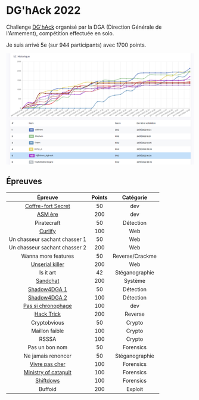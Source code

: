 # DG'hAck 2022

Challenge [DG'hAck](https://www.dghack.fr/) organisé par la DGA (Direction Générale de l'Armement), compétition effectuée en solo.

Je suis arrivé 5e (sur 944 participants) avec 1700 points.

![scoreboard](images/scoreboard.png)

## Épreuves

| Épreuve | Points | Catégorie |
|:-------:|:------:|:---------:|
| [Coffre-fort Secret](Dev/Coffre.md) | 50 | dev |
| [ASM ère](Dev/ASM.md) | 200 | dev |
| Piratecraft | 50 | Détection |
| [Curlify](Web/Curlify.md) | 100 | Web |
| Un chasseur sachant chasser 1 | 50 | Web |
| Un chasseur sachant chasser 2 | 200 | Web |
| Wanna more features | 50 | Reverse/Crackme |
| [Unserial killer](Web/Unserial.md) | 200 | Web |
| Is it art | 42 | Stéganographie |
| [Sandchat](Systeme/Sandchat.md) | 200 | Système |
| [Shadow4DGA 1](Detection/Shadow4DGA.md) | 50 | Détection |
| [Shadow4DGA 2](Detection/Shadow4DGA.md#seconde-partie) | 100 | Détection |
| [Pas si chronophage](Dev/Chronophage.md) | 100 | dev |
| [Hack Trick](Reverse/HackTrick.md) | 200 | Reverse |
| Cryptobvious | 50 | Crypto |
| Maillon faible | 100 | Crypto |
| RSSSA | 100 | Crypto |
| Pas un bon nom | 50 | Forensics |
| Ne jamais renoncer | 50 | Stéganographie |
| [Vivre pas cher](Forensics/VivrePasCher.md) | 100 | Forensics |
| [Ministry of catapult](Forensics/Catapult.md) | 100 | Forensics |
| [Shiftdows](Forensics/Shiftdows.md) | 100 | Forensics |
| Buffoid | 200 | Exploit |